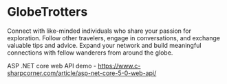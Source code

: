 # GlobeTrotters
 Connect with like-minded individuals who share your passion for exploration. Follow other travelers, engage in conversations, and exchange valuable tips and advice. Expand your network and build meaningful connections with fellow wanderers from around the globe.



 ASP .NET core web API demo - https://www.c-sharpcorner.com/article/asp-net-core-5-0-web-api/
